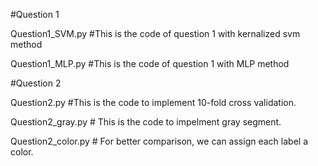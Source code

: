 #Question 1

Question1_SVM.py #This is the code of question 1 with kernalized svm method

Question1_MLP.py #This is the code of question 1 with MLP method


#Question 2

Question2.py #This is the code to implement 10-fold cross validation.

Question2_gray.py # This is the code to impelment gray segment.

Question2_color.py # For better comparison, we can assign each label a color.






